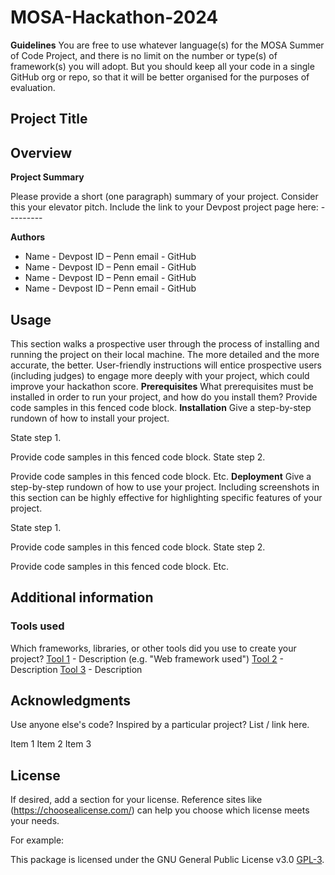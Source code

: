 # MOSA-Hackathon-2024

**Guidelines**
You are free to use whatever language(s) for the MOSA Summer of Code Project, and there is no limit on the number or type(s) of framework(s) you will adopt. But you should keep all your code in a single GitHub org or repo, so that it will be better organised for the purposes of evaluation.

## **Project Title**

## **Overview**

**Project Summary**

Please provide a short (one paragraph) summary of your project. Consider this your elevator pitch.
Include the link to your Devpost project page here:   ---------

**Authors**

- Name - Devpost ID – Penn email - GitHub
- Name - Devpost ID – Penn email - GitHub
- Name - Devpost ID – Penn email - GitHub
- Name - Devpost ID – Penn email - GitHub

## **Usage**
This section walks a prospective user through the process of installing and running the project on their local machine. 
The more detailed and the more accurate, the better. User-friendly instructions will entice prospective users (including judges) to engage more deeply with your project, which could improve your hackathon score.
**Prerequisites**
What prerequisites must be installed in order to run your project, and how do you install them?
Provide code samples in this fenced code block.
**Installation**
Give a step-by-step rundown of how to install your project.

State step 1.

Provide code samples in this fenced code block.
State step 2.

Provide code samples in this fenced code block.
Etc.
**Deployment**
Give a step-by-step rundown of how to use your project. Including screenshots in this section can be highly effective for highlighting specific features of your project.

State step 1.

Provide code samples in this fenced code block.
State step 2.

Provide code samples in this fenced code block.
Etc.
## **Additional information**

### **Tools used**
Which frameworks, libraries, or other tools did you use to create your project?
[Tool 1](https://maven.apache.org/) - Description (e.g. "Web framework used")
[Tool 2](https://maven.apache.org/)  - Description 
[Tool 3](https://maven.apache.org/) - Description 

## **Acknowledgments**
Use anyone else's code? Inspired by a particular project? List / link here.

Item 1
Item 2
Item 3

## **License**
If desired, add a section for your license. Reference sites like (https://choosealicense.com/) can help you choose which license meets your needs.

For example:

This package is licensed under the GNU General Public License v3.0 [GPL-3](https://choosealicense.com/licenses/gpl-3.0/).


